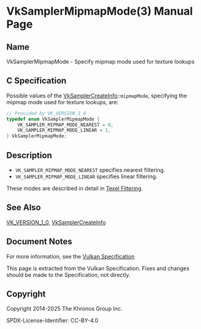 # VkSamplerMipmapMode(3) Manual Page

## Name

VkSamplerMipmapMode - Specify mipmap mode used for texture lookups



## [](#_c_specification)C Specification

Possible values of the [VkSamplerCreateInfo](https://registry.khronos.org/vulkan/specs/latest/man/html/VkSamplerCreateInfo.html)::`mipmapMode`, specifying the mipmap mode used for texture lookups, are:

```c++
// Provided by VK_VERSION_1_0
typedef enum VkSamplerMipmapMode {
    VK_SAMPLER_MIPMAP_MODE_NEAREST = 0,
    VK_SAMPLER_MIPMAP_MODE_LINEAR = 1,
} VkSamplerMipmapMode;
```

## [](#_description)Description

- `VK_SAMPLER_MIPMAP_MODE_NEAREST` specifies nearest filtering.
- `VK_SAMPLER_MIPMAP_MODE_LINEAR` specifies linear filtering.

These modes are described in detail in [Texel Filtering](https://registry.khronos.org/vulkan/specs/latest/html/vkspec.html#textures-texel-filtering).

## [](#_see_also)See Also

[VK\_VERSION\_1\_0](https://registry.khronos.org/vulkan/specs/latest/man/html/VK_VERSION_1_0.html), [VkSamplerCreateInfo](https://registry.khronos.org/vulkan/specs/latest/man/html/VkSamplerCreateInfo.html)

## [](#_document_notes)Document Notes

For more information, see the [Vulkan Specification](https://registry.khronos.org/vulkan/specs/latest/html/vkspec.html#VkSamplerMipmapMode)

This page is extracted from the Vulkan Specification. Fixes and changes should be made to the Specification, not directly.

## [](#_copyright)Copyright

Copyright 2014-2025 The Khronos Group Inc.

SPDX-License-Identifier: CC-BY-4.0